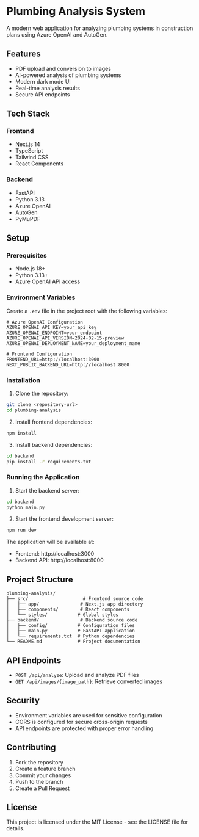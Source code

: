 # Plumbing Analysis System

A modern web application for analyzing plumbing systems in construction plans using Azure OpenAI and AutoGen.

## Features

- PDF upload and conversion to images
- AI-powered analysis of plumbing systems
- Modern dark mode UI
- Real-time analysis results
- Secure API endpoints

## Tech Stack

### Frontend
- Next.js 14
- TypeScript
- Tailwind CSS
- React Components

### Backend
- FastAPI
- Python 3.13
- Azure OpenAI
- AutoGen
- PyMuPDF

## Setup

### Prerequisites
- Node.js 18+
- Python 3.13+
- Azure OpenAI API access

### Environment Variables

Create a `.env` file in the project root with the following variables:

```env
# Azure OpenAI Configuration
AZURE_OPENAI_API_KEY=your_api_key
AZURE_OPENAI_ENDPOINT=your_endpoint
AZURE_OPENAI_API_VERSION=2024-02-15-preview
AZURE_OPENAI_DEPLOYMENT_NAME=your_deployment_name

# Frontend Configuration
FRONTEND_URL=http://localhost:3000
NEXT_PUBLIC_BACKEND_URL=http://localhost:8000
```

### Installation

1. Clone the repository:
```bash
git clone <repository-url>
cd plumbing-analysis
```

2. Install frontend dependencies:
```bash
npm install
```

3. Install backend dependencies:
```bash
cd backend
pip install -r requirements.txt
```

### Running the Application

1. Start the backend server:
```bash
cd backend
python main.py
```

2. Start the frontend development server:
```bash
npm run dev
```

The application will be available at:
- Frontend: http://localhost:3000
- Backend API: http://localhost:8000

## Project Structure

```
plumbing-analysis/
├── src/                    # Frontend source code
│   ├── app/               # Next.js app directory
│   ├── components/        # React components
│   └── styles/           # Global styles
├── backend/               # Backend source code
│   ├── config/           # Configuration files
│   ├── main.py           # FastAPI application
│   └── requirements.txt  # Python dependencies
└── README.md             # Project documentation
```

## API Endpoints

- `POST /api/analyze`: Upload and analyze PDF files
- `GET /api/images/{image_path}`: Retrieve converted images

## Security

- Environment variables are used for sensitive configuration
- CORS is configured for secure cross-origin requests
- API endpoints are protected with proper error handling

## Contributing

1. Fork the repository
2. Create a feature branch
3. Commit your changes
4. Push to the branch
5. Create a Pull Request

## License

This project is licensed under the MIT License - see the LICENSE file for details.

